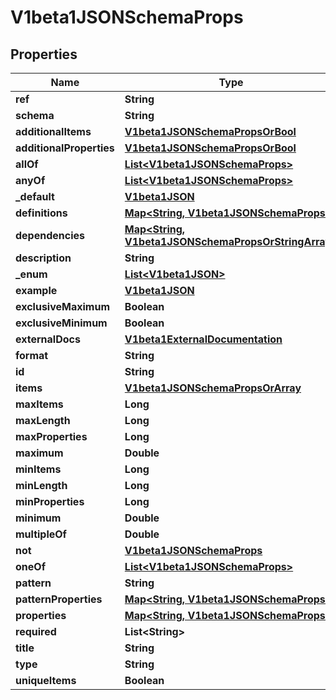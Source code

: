 
# V1beta1JSONSchemaProps

## Properties
Name | Type | Description | Notes
------------ | ------------- | ------------- | -------------
**ref** | **String** |  |  [optional]
**schema** | **String** |  |  [optional]
**additionalItems** | [**V1beta1JSONSchemaPropsOrBool**](V1beta1JSONSchemaPropsOrBool.md) |  |  [optional]
**additionalProperties** | [**V1beta1JSONSchemaPropsOrBool**](V1beta1JSONSchemaPropsOrBool.md) |  |  [optional]
**allOf** | [**List&lt;V1beta1JSONSchemaProps&gt;**](V1beta1JSONSchemaProps.md) |  |  [optional]
**anyOf** | [**List&lt;V1beta1JSONSchemaProps&gt;**](V1beta1JSONSchemaProps.md) |  |  [optional]
**_default** | [**V1beta1JSON**](V1beta1JSON.md) |  |  [optional]
**definitions** | [**Map&lt;String, V1beta1JSONSchemaProps&gt;**](V1beta1JSONSchemaProps.md) |  |  [optional]
**dependencies** | [**Map&lt;String, V1beta1JSONSchemaPropsOrStringArray&gt;**](V1beta1JSONSchemaPropsOrStringArray.md) |  |  [optional]
**description** | **String** |  |  [optional]
**_enum** | [**List&lt;V1beta1JSON&gt;**](V1beta1JSON.md) |  |  [optional]
**example** | [**V1beta1JSON**](V1beta1JSON.md) |  |  [optional]
**exclusiveMaximum** | **Boolean** |  |  [optional]
**exclusiveMinimum** | **Boolean** |  |  [optional]
**externalDocs** | [**V1beta1ExternalDocumentation**](V1beta1ExternalDocumentation.md) |  |  [optional]
**format** | **String** |  |  [optional]
**id** | **String** |  |  [optional]
**items** | [**V1beta1JSONSchemaPropsOrArray**](V1beta1JSONSchemaPropsOrArray.md) |  |  [optional]
**maxItems** | **Long** |  |  [optional]
**maxLength** | **Long** |  |  [optional]
**maxProperties** | **Long** |  |  [optional]
**maximum** | **Double** |  |  [optional]
**minItems** | **Long** |  |  [optional]
**minLength** | **Long** |  |  [optional]
**minProperties** | **Long** |  |  [optional]
**minimum** | **Double** |  |  [optional]
**multipleOf** | **Double** |  |  [optional]
**not** | [**V1beta1JSONSchemaProps**](V1beta1JSONSchemaProps.md) |  |  [optional]
**oneOf** | [**List&lt;V1beta1JSONSchemaProps&gt;**](V1beta1JSONSchemaProps.md) |  |  [optional]
**pattern** | **String** |  |  [optional]
**patternProperties** | [**Map&lt;String, V1beta1JSONSchemaProps&gt;**](V1beta1JSONSchemaProps.md) |  |  [optional]
**properties** | [**Map&lt;String, V1beta1JSONSchemaProps&gt;**](V1beta1JSONSchemaProps.md) |  |  [optional]
**required** | **List&lt;String&gt;** |  |  [optional]
**title** | **String** |  |  [optional]
**type** | **String** |  |  [optional]
**uniqueItems** | **Boolean** |  |  [optional]



